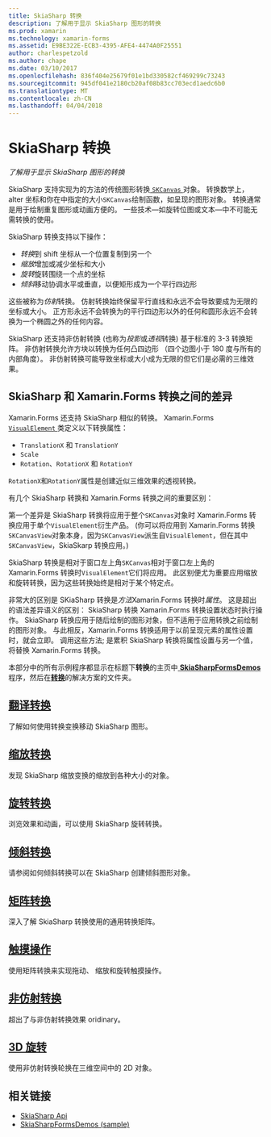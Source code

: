 ```yaml
---
title: SkiaSharp 转换
description: 了解用于显示 SkiaSharp 图形的转换
ms.prod: xamarin
ms.technology: xamarin-forms
ms.assetid: E9BE322E-ECB3-4395-AFE4-4474A0F25551
author: charlespetzold
ms.author: chape
ms.date: 03/10/2017
ms.openlocfilehash: 836f404e25679f01e1bd330582cf469299c73243
ms.sourcegitcommit: 945df041e2180cb20af08b83cc703ecd1aedc6b0
ms.translationtype: MT
ms.contentlocale: zh-CN
ms.lasthandoff: 04/04/2018
---
```

# <a name="skiasharp-transforms"></a>SkiaSharp 转换

_了解用于显示 SkiaSharp 图形的转换_

SkiaSharp 支持实现为的方法的传统图形转换[ `SKCanvas` ](https://developer.xamarin.com/api/type/SkiaSharp.SKCanvas/)对象。 转换数学上，alter 坐标和你在中指定的大小`SKCanvas`绘制函数，如呈现的图形对象。 转换通常是用于绘制重复图形或动画方便的。 一些技术&mdash;如旋转位图或文本&mdash;中不可能无需转换的使用。

SkiaSharp 转换支持以下操作：

- *转换*到 shift 坐标从一个位置复制到另一个
- *缩放*增加或减少坐标和大小
- *旋转*旋转围绕一个点的坐标
- *倾斜*移动协调水平或垂直，以便矩形成为一个平行四边形

这些被称为*仿射*转换。 仿射转换始终保留平行直线和永远不会导致要成为无限的坐标或大小。 正方形永远不会转换为的平行四边形以外的任何和圆形永远不会转换为一个椭圆之外的任何内容。

SkiaSharp 还支持非仿射转换 (也称为*投影*或*透视*转换) 基于标准的 3-3 转换矩阵。 非仿射转换允许方块以转换为任何凸四边形 （四个边图小于 180 度与所有的内部角度）。 非仿射转换可能导致坐标或大小成为无限的但它们是必需的三维效果。

## <a name="differences-between-skiasharp-and-xamarinforms-transforms"></a>SkiaSharp 和 Xamarin.Forms 转换之间的差异

Xamarin.Forms 还支持 SkiaSharp 相似的转换。 Xamarin.Forms [ `VisualElement` ](https://developer.xamarin.com/api/type/Xamarin.Forms.VisualElement/)类定义以下转换属性：

- `TranslationX` 和 `TranslationY`
- `Scale`
- `Rotation`、`RotationX` 和 `RotationY`

`RotationX`和`RotationY`属性是创建近似三维效果的透视转换。

有几个 SkiaSharp 转换和 Xamarin.Forms 转换之间的重要区别：

第一个差异是 SkiaSharp 转换将应用于整个`SKCanvas`对象时 Xamarin.Forms 转换应用于单个`VisualElement`衍生产品。 (你可以将应用到 Xamarin.Forms 转换`SKCanvasView`对象本身，因为`SKCanvasView`派生自`VisualElement`，但在其中`SKCanvasView`，SkiaSkarp 转换应用。)

SkiaSharp 转换是相对于窗口左上角`SKCanvas`相对于窗口左上角的 Xamarin.Forms 转换时`VisualElement`它们将应用。 此区别便尤为重要应用缩放和旋转转换，因为这些转换始终是相对于某个特定点。

非常大的区别是 SKiaSharp 转换是*方法*Xamarin.Forms 转换时*属性*。 这是超出的语法差异语义的区别： SkiaSharp 转换 Xamarin.Forms 转换设置状态时执行操作。 SkiaSharp 转换应用于随后绘制的图形对象，但不适用于应用转换之前绘制的图形对象。 与此相反，Xamarin.Forms 转换适用于以前呈现元素的属性设置时，就会立即。 调用这些方法; 是累积 SkiaSharp 转换将属性设置与另一个值，将替换 Xamarin.Forms 转换。

本部分中的所有示例程序都显示在标题下**转换**的主页中[ **SkiaSharpFormsDemos** ](https://developer.xamarin.com/samples/xamarin-forms/SkiaSharpForms/Demos/)程序，然后在[**转换**](https://github.com/xamarin/xamarin-forms-samples/tree/master/SkiaSharpForms/SkiaSharpFormsDemos/SkiaSharpFormsDemos/SkiaSharpFormsDemos/Transforms)的解决方案的文件夹。

## <a name="the-translate-transformtranslatemd"></a>[翻译转换](translate.md)

了解如何使用转换变换移动 SkiaSharp 图形。

## <a name="the-scale-transformscalemd"></a>[缩放转换](scale.md)

发现 SkiaSharp 缩放变换的缩放到各种大小的对象。

## <a name="the-rotate-transformrotatemd"></a>[旋转转换](rotate.md)

浏览效果和动画，可以使用 SkiaSharp 旋转转换。

## <a name="the-skew-transformskewmd"></a>[倾斜转换](skew.md)

请参阅如何倾斜转换可以在 SkiaSharp 创建倾斜图形对象。

## <a name="matrix-transformsmatrixmd"></a>[矩阵转换](matrix.md)

深入了解 SkiaSharp 转换使用的通用转换矩阵。

## <a name="touch-manipulationstouchmd"></a>[触摸操作](touch.md)

使用矩阵转换来实现拖动、 缩放和旋转触摸操作。

## <a name="non-affine-transformsnon-affinemd"></a>[非仿射转换](non-affine.md)

超出了与非仿射转换效果 oridinary。

## <a name="3d-rotation3d-rotationmd"></a>[3D 旋转](3d-rotation.md)

使用非仿射转换轮换在三维空间中的 2D 对象。


## <a name="related-links"></a>相关链接

- [SkiaSharp Api](https://developer.xamarin.com/api/root/SkiaSharp/)
- [SkiaSharpFormsDemos (sample)](https://developer.xamarin.com/samples/xamarin-forms/SkiaSharpForms/Demos/)
